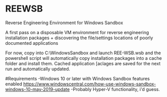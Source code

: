 # REEWSB

Reverse Engineering Environment for Windows Sandbox

A first pass on a disposable VM environment for reverse engineering installation packages + discovering the file/settings locations of poorly documented applications 

For now, copy into C:\WindowsSandbox and launch REE-WSB.wsb and the powershell script will automatically copy installation packages into a cache folder and install them. Cached application [aclages are saved for the next run and automatically updated.

#Requirements
-Windows 10 or later with Windows Sandbox features enabled
 https://www.windowscentral.com/how-use-windows-sandbox-windows-10-may-2019-update
-Probably Hyper-V functionality, i'd guess.
